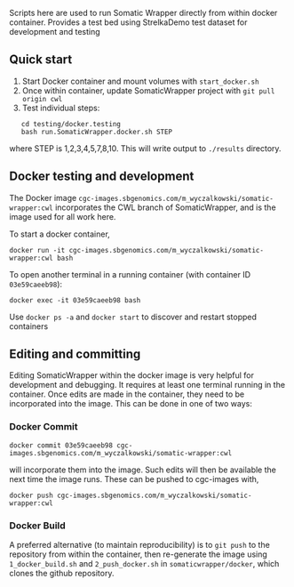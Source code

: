 Scripts here are used to run Somatic Wrapper directly from within docker container.
Provides a test bed using StrelkaDemo test dataset for development and testing

## Quick start
1. Start Docker container and mount volumes with `start_docker.sh`
2. Once within container, update SomaticWrapper project with
   `git pull origin cwl`
3. Test individual steps:
```
   cd testing/docker.testing
   bash run.SomaticWrapper.docker.sh STEP
```
where STEP is 1,2,3,4,5,7,8,10.  This will write output to `./results` directory.  

## Docker testing and development

The Docker image `cgc-images.sbgenomics.com/m_wyczalkowski/somatic-wrapper:cwl` incorporates the CWL branch
of SomaticWrapper, and is the image used for all work here.

To start a docker container,
```
docker run -it cgc-images.sbgenomics.com/m_wyczalkowski/somatic-wrapper:cwl bash
```
To open another terminal in a running container (with container ID `03e59caeeb98`):
```
docker exec -it 03e59caeeb98 bash
```
Use `docker ps -a` and `docker start` to discover and restart stopped containers

## Editing and committing
Editing SomaticWrapper within the docker image is very helpful for development and debugging.  It requires at least
one terminal running in the container.  Once edits are made in the container, they need to be incorporated into the image.
This can be done in one of two ways:

### Docker Commit
```
docker commit 03e59caeeb98 cgc-images.sbgenomics.com/m_wyczalkowski/somatic-wrapper:cwl
```
will incorporate them into the image.  Such edits will then be available the next time the image runs.
These can be pushed to cgc-images with,  
```
docker push cgc-images.sbgenomics.com/m_wyczalkowski/somatic-wrapper:cwl
```

### Docker Build

A preferred alternative (to maintain reproducibility) is to `git push` to the
repository from within the container, then re-generate the image using
`1_docker_build.sh` and `2_push_docker.sh` in `somaticwrapper/docker`, which 
clones the github repository.
